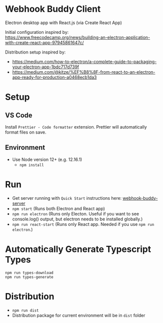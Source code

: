 # Webhook Buddy Client

Electron desktop app with React.js (via Create React App)

Initial configuration inspired by: https://www.freecodecamp.org/news/building-an-electron-application-with-create-react-app-97945861647c/

Distribution setup inspired by:

- https://medium.com/how-to-electron/a-complete-guide-to-packaging-your-electron-app-1bdc717d739f
- https://medium.com/@kitze/%EF%B8%8F-from-react-to-an-electron-app-ready-for-production-a0468ecb1da3

# Setup

## VS Code

Install `Prettier - Code formatter` extension. Prettier will automatically format files on save.

## Environment

- Use Node version 12+ (e.g. 12.16.1)
  - `npm install`

# Run

- Get server running with `Quick Start` instructions here: [webhook-buddy-server](https://github.com/webhook-buddy/webhook-buddy-server)
- `npm start` (Runs both Electron and React app)
- `npm run electron` (Runs only Electon. Useful if you want to see console.log() output, but electron needs to be installed globally.)
- `npm run react-start` (Runs only React app. Needed if you use `npm run electron`.)

# Automatically Generate Typescript Types

```
npm run types-download
npm run types-generate
```

# Distribution

- `npm run dist`
- Distribution package for current environment will be in `dist` folder
